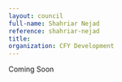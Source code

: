 ```yaml
---
layout: council
full-name: Shahriar Nejad
reference: shahriar-nejad
title: 
organization: CFY Development
---
```


<p>Coming Soon</p>
